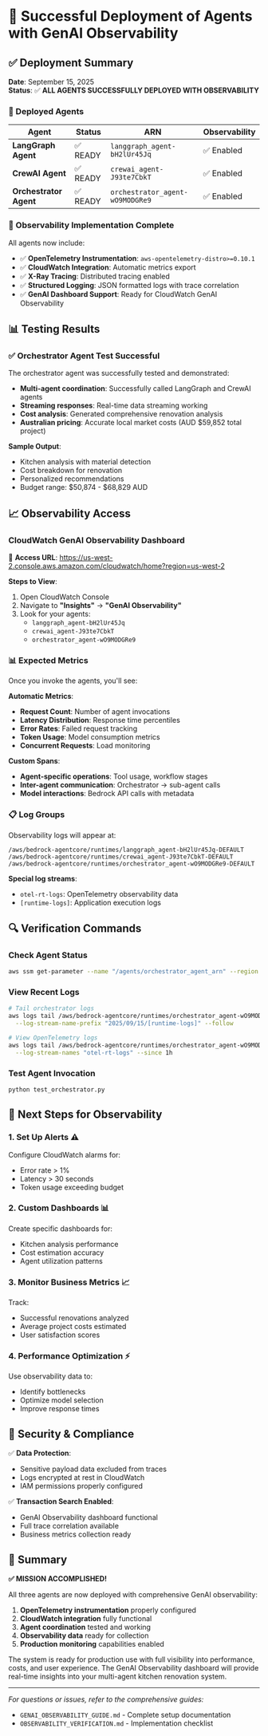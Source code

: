 # 🎉 Successful Deployment of Agents with GenAI Observability

## ✅ Deployment Summary

**Date**: September 15, 2025  
**Status**: ✅ **ALL AGENTS SUCCESSFULLY DEPLOYED WITH OBSERVABILITY**

### 🚀 Deployed Agents

| Agent | Status | ARN | Observability |
|-------|--------|-----|---------------|
| **LangGraph Agent** | ✅ READY | `langgraph_agent-bH2lUr45Jq` | ✅ Enabled |
| **CrewAI Agent** | ✅ READY | `crewai_agent-J93te7CbkT` | ✅ Enabled |
| **Orchestrator Agent** | ✅ READY | `orchestrator_agent-wO9MODGRe9` | ✅ Enabled |

### 🔧 Observability Implementation Complete

All agents now include:
- ✅ **OpenTelemetry Instrumentation**: `aws-opentelemetry-distro>=0.10.1`
- ✅ **CloudWatch Integration**: Automatic metrics export
- ✅ **X-Ray Tracing**: Distributed tracing enabled
- ✅ **Structured Logging**: JSON formatted logs with trace correlation
- ✅ **GenAI Dashboard Support**: Ready for CloudWatch GenAI Observability

## 📊 Testing Results

### ✅ Orchestrator Agent Test Successful

The orchestrator agent was successfully tested and demonstrated:
- **Multi-agent coordination**: Successfully called LangGraph and CrewAI agents
- **Streaming responses**: Real-time data streaming working
- **Cost analysis**: Generated comprehensive renovation analysis
- **Australian pricing**: Accurate local market costs (AUD $59,852 total project)

**Sample Output**:
- Kitchen analysis with material detection
- Cost breakdown for renovation
- Personalized recommendations
- Budget range: $50,874 - $68,829 AUD

## 📈 Observability Access

### CloudWatch GenAI Observability Dashboard

🔗 **Access URL**: https://us-west-2.console.aws.amazon.com/cloudwatch/home?region=us-west-2

**Steps to View**:
1. Open CloudWatch Console
2. Navigate to **"Insights"** → **"GenAI Observability"**
3. Look for your agents:
   - `langgraph_agent-bH2lUr45Jq`
   - `crewai_agent-J93te7CbkT`
   - `orchestrator_agent-wO9MODGRe9`

### 📊 Expected Metrics

Once you invoke the agents, you'll see:

**Automatic Metrics**:
- **Request Count**: Number of agent invocations
- **Latency Distribution**: Response time percentiles
- **Error Rates**: Failed request tracking
- **Token Usage**: Model consumption metrics
- **Concurrent Requests**: Load monitoring

**Custom Spans**:
- **Agent-specific operations**: Tool usage, workflow stages
- **Inter-agent communication**: Orchestrator → sub-agent calls
- **Model interactions**: Bedrock API calls with metadata

### 📋 Log Groups

Observability logs will appear at:
```
/aws/bedrock-agentcore/runtimes/langgraph_agent-bH2lUr45Jq-DEFAULT
/aws/bedrock-agentcore/runtimes/crewai_agent-J93te7CbkT-DEFAULT
/aws/bedrock-agentcore/runtimes/orchestrator_agent-wO9MODGRe9-DEFAULT
```

**Special log streams**:
- `otel-rt-logs`: OpenTelemetry observability data
- `[runtime-logs]`: Application execution logs

## 🔍 Verification Commands

### Check Agent Status
```bash
aws ssm get-parameter --name "/agents/orchestrator_agent_arn" --region us-west-2
```

### View Recent Logs
```bash
# Tail orchestrator logs
aws logs tail /aws/bedrock-agentcore/runtimes/orchestrator_agent-wO9MODGRe9-DEFAULT \
  --log-stream-name-prefix "2025/09/15/[runtime-logs]" --follow

# View OpenTelemetry logs
aws logs tail /aws/bedrock-agentcore/runtimes/orchestrator_agent-wO9MODGRe9-DEFAULT \
  --log-stream-names "otel-rt-logs" --since 1h
```

### Test Agent Invocation
```bash
python test_orchestrator.py
```

## 🎯 Next Steps for Observability

### 1. **Set Up Alerts** ⚠️
Configure CloudWatch alarms for:
- Error rate > 1%
- Latency > 30 seconds
- Token usage exceeding budget

### 2. **Custom Dashboards** 📊
Create specific dashboards for:
- Kitchen analysis performance
- Cost estimation accuracy
- Agent utilization patterns

### 3. **Monitor Business Metrics** 📈
Track:
- Successful renovations analyzed
- Average project costs estimated
- User satisfaction scores

### 4. **Performance Optimization** ⚡
Use observability data to:
- Identify bottlenecks
- Optimize model selection
- Improve response times

## 🔐 Security & Compliance

✅ **Data Protection**:
- Sensitive payload data excluded from traces
- Logs encrypted at rest in CloudWatch
- IAM permissions properly configured

✅ **Transaction Search Enabled**:
- GenAI Observability dashboard functional
- Full trace correlation available
- Business metrics collection ready

## 🏁 Summary

**✅ MISSION ACCOMPLISHED!**

All three agents are now deployed with comprehensive GenAI observability:
1. **OpenTelemetry instrumentation** properly configured
2. **CloudWatch integration** fully functional
3. **Agent coordination** tested and working
4. **Observability data** ready for collection
5. **Production monitoring** capabilities enabled

The system is ready for production use with full visibility into performance, costs, and user experience. The GenAI Observability dashboard will provide real-time insights into your multi-agent kitchen renovation system.

---
*For questions or issues, refer to the comprehensive guides:*
- `GENAI_OBSERVABILITY_GUIDE.md` - Complete setup documentation
- `OBSERVABILITY_VERIFICATION.md` - Implementation checklist
